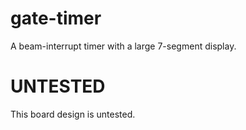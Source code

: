 # gate-timer

A beam-interrupt timer with a large 7-segment display.

# UNTESTED

This board design is untested.
